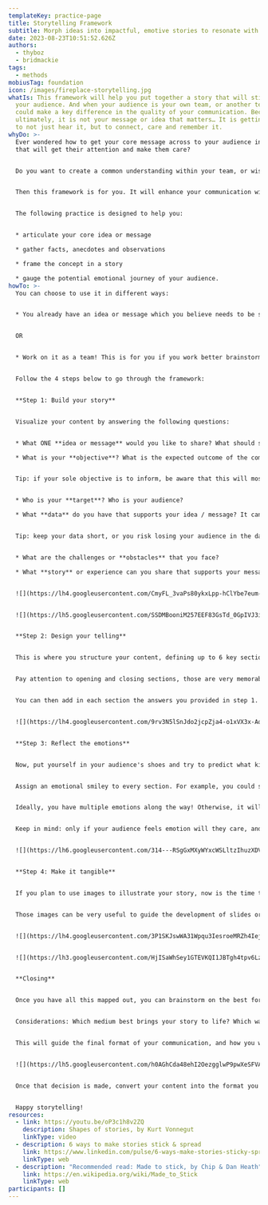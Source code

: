```yaml
---
templateKey: practice-page
title: Storytelling Framework
subtitle: Morph ideas into impactful, emotive stories to resonate with your audience.
date: 2023-08-23T10:51:52.626Z
authors:
  - thyboz
  - bridmackie
tags:
  - methods
mobiusTag: foundation
icon: /images/fireplace-storytelling.jpg
whatIs: This framework will help you put together a story that will stick with
  your audience. And when your audience is your own team, or another team, it
  could make a key difference in the quality of your communication. Because
  ultimately, it is not your message or idea that matters… It is getting people
  to not just hear it, but to connect, care and remember it.
whyDo: >-
  Ever wondered how to get your core message across to your audience in a way
  that will get their attention and make them care?


  Do you want to create a common understanding within your team, or wish to share an important message with other teams?


  Then this framework is for you. It will enhance your communication within your team, or between multiple teams, depending on who you wish to communicate with. You can use it alone, or craft a story as a team exercise, which helps create alignment behind the core message you wish to communicate to others.


  The following practice is designed to help you:


  * articulate your core idea or message

  * gather facts, anecdotes and observations

  * frame the concept in a story

  * gauge the potential emotional journey of your audience.
howTo: >-
  You can choose to use it in different ways:


  * You already have an idea or message which you believe needs to be shared with others? You are comfortable putting your story together alone, without help from anyone? Jump right into the framework alone, and use the structure to guide you!


  OR


  * Work on it as a team! This is for you if you work better brainstorming with a group. You have a topic you want to talk about and share, but you need peers to work with to generate the content for your story. Go through the template and fill it out together as the discussion flows! This is also a great option if you wish to craft a message as a team, and create alignment within your own team on what will be communicated.


  Follow the 4 steps below to go through the framework:


  **Step 1: Build your story**


  Visualize your content by answering the following questions:


  * What ONE **idea or message** would you like to share? What should stick with people out of the entire communication?

  * What is your **objective**? What is the expected outcome of the communication? A change? A call to action?


  Tip: if your sole objective is to inform, be aware that this will most likely lead to ineffective communication. Information only is not enough to make your audience care, and if they do not care, they will not remember it.


  * Who is your **target**? Who is your audience?

  * What **data** do you have that supports your idea / message? It can be quotes, analytics, references, etc.


  Tip: keep your data short, or you risk losing your audience in the data, and your key message will not come across.


  * What are the challenges or **obstacles** that you face?

  * What **story** or experience can you share that supports your message? It can be professional or personal.


  ![](https://lh4.googleusercontent.com/CmyFL_3vaPs80ykxLpp-hClYbe7eum-GD8ahchikSXf6ujTStATp686CnNBLSbgVGxbK0HNkeeSXTrEMdEwmLQr9NIKU0BJ-RW1aW-tvs5yKjD6_q5pVrg_ol9x5Y4YpX8TyxZm22UxHh8qZZrH4GYw)


  ![](https://lh5.googleusercontent.com/SSDMBooniM257EEF83GsTd_0GpIVJ3iw4zK9N-TclDCj_Z7M4sH9XMwWuZNhOfe3_ul-SBaAgEDdFAjwQM_UEhL_A9vZd74hPKsmAVh0M5fXNcp1Zs6tZygqZTFNpxjMBZfb4RocUf619e7bCDAWEFY)


  **Step 2: Design your telling**


  This is where you structure your content, defining up to 6 key sections. We recommend the following 6 key sections: Opening, Key Message, Change / Impact, Story, Data, Closing.


  Pay attention to opening and closing sections, those are very memorable ones. Each section will turn into one or more slides in a presentation, for example, or section of an email or blog.


  You can then add in each section the answers you provided in step 1.


  ![](https://lh4.googleusercontent.com/9rv3N5lSnJdo2jcpZja4-o1xVX3x-AqiKswgkm0H8QvFlFCge8v-sY5t_bmb_rK7iGWBWO-hZZkOT7cIjYC7BOyhIYBHiY1h5T_lClBJOWtft2_A1nq9cJCXOk1BqcU5TS87KmWJqU85SfKA1IcArlE)


  **Step 3: Reflect the emotions**


  Now, put yourself in your audience's shoes and try to predict what kind of emotion your storytelling provokes at every moment.


  Assign an emotional smiley to every section. For example, you could start your Opening with Curiosity, Surprise or Intrigue. And as you move through the section, you will want that emotion to vary, to reflect the emotional journey of the audience.


  Ideally, you have multiple emotions along the way! Otherwise, it will be flat and less engaging. Use this to then adjust the tone you use in each section.


  Keep in mind: only if your audience feels emotion will they care, and only if they care will they remember. Aiming for a specific emotional journey, and adjusting the tone of your content to that emotion, will be key to the success of your communication.


  ![](https://lh6.googleusercontent.com/314---RSgGxMXyWYxcWSLltzIhuzXDV-p8d49DIdH9CPrh2XRsI8jzNk-2uE4i1sw0tYOQh7wxyZn9N6zHRQxpqGIkWUX3-b0JYoQtZCnyxEF_AZ3Aa7nH3e-otaBKyqam7Dq24qlJWkYxGKpE3fWow)


  **Step 4: Make it tangible**


  If you plan to use images to illustrate your story, now is the time to reflect and map them to each section you created. This will already make your story more visual.


  Those images can be very useful to guide the development of slides or videos. For example, are you going to use illustrations, or photographs? Minimalist icons, or black & white nature panoramas? This step can help you to decide which consistent look you want, and integrate it into the format you will use.


  ![](https://lh4.googleusercontent.com/3P1SKJswWA31Wpqu3IesroeMRZh4IejmuA7NPfZfejAPp_FiHlrY94IZBcrTyyOcTr9F8Cd51CgoCvyLWdulPZJXQ7u-nqzI2C2wQgod1eVKnj7ZbdYoaPI3sVMJO4aIMP7n2I-D90bXqUVtaG8P-Ug)


  ![](https://lh3.googleusercontent.com/HjISaWhSey1GTEVKQI1JBTgh4tpv6LzLPiFSA2zqIse3PWc0wlOUX17BWz-juDHaylu_fijcNrANXQomo-Cz0dwfQM3htaao5ky1EOta_pgRp53aasBnEcfxNOPX3VyzIvKJdhrPIA2dRApkDQUHfEg)


  **Closing**


  Once you have all this mapped out, you can brainstorm on the best format or medium for your story. For example, is it a blog article, a short video, a podcast, a presentation in a call?


  Considerations: Which medium best brings your story to life? Which way are people most likely to consume your story?


  This will guide the final format of your communication, and how you will be sending it out.


  ![](https://lh5.googleusercontent.com/h0AGhCda48ehI2OezgglwP9pwXeSFVAIoiEyEQIaT2cDEWP8D9Lv-59D9bZKQIbXIZQ6QeX1ib0d43rBPTs3bjYTfzEmK1ZG3PD3W1RuhuuSgKRN2GM2-0Z2Bxxf6NFBvj2YRgf9EjXxmosyRkaaEtI)


  Once that decision is made, convert your content into the format you have decided on, and your story is ready to go out!


  Happy storytelling!
resources:
  - link: https://youtu.be/oP3c1h8v2ZQ
    description: Shapes of stories, by Kurt Vonnegut
    linkType: video
  - description: 6 ways to make stories stick & spread
    link: https://www.linkedin.com/pulse/6-ways-make-stories-sticky-spread-story-framework-devin-marks/
    linkType: web
  - description: "Recommended read: Made to stick, by Chip & Dan Heath"
    link: https://en.wikipedia.org/wiki/Made_to_Stick
    linkType: web
participants: []
---
```

